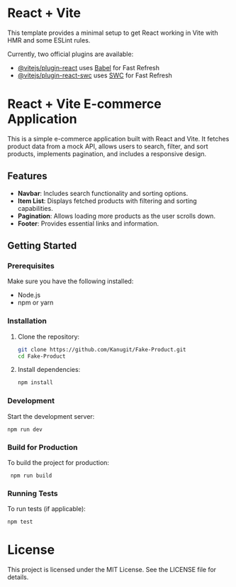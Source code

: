# React + Vite

This template provides a minimal setup to get React working in Vite with HMR and some ESLint rules.

Currently, two official plugins are available:

- [@vitejs/plugin-react](https://github.com/vitejs/vite-plugin-react/blob/main/packages/plugin-react/README.md) uses [Babel](https://babeljs.io/) for Fast Refresh
- [@vitejs/plugin-react-swc](https://github.com/vitejs/vite-plugin-react-swc) uses [SWC](https://swc.rs/) for Fast Refresh

# React + Vite E-commerce Application

This is a simple e-commerce application built with React and Vite. It fetches product data from a mock API, allows users to search, filter, and sort products, implements pagination, and includes a responsive design.

## Features

- **Navbar**: Includes search functionality and sorting options.
- **Item List**: Displays fetched products with filtering and sorting capabilities.
- **Pagination**: Allows loading more products as the user scrolls down.
- **Footer**: Provides essential links and information.

## Getting Started

### Prerequisites

Make sure you have the following installed:

- Node.js
- npm or yarn

### Installation

1. Clone the repository:

   ```bash
   git clone https://github.com/Kanugit/Fake-Product.git
   cd Fake-Product
   
2. Install dependencies:
   ```bash
   npm install

### Development

Start the development server: 
    
    npm run dev


### Build for Production

To build the project for production:
     
     npm run build

### Running Tests

To run tests (if applicable):
    
    npm test



# License

This project is licensed under the MIT License. See the LICENSE file for details.

